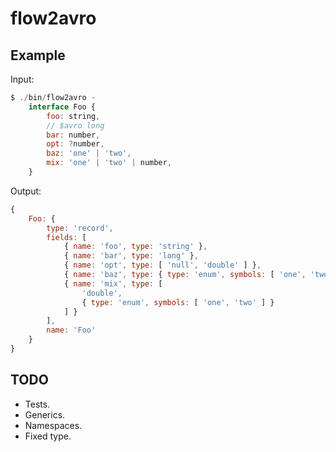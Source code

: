 # flow2avro

## Example

Input:
```javascript
$ ./bin/flow2avro -
    interface Foo {
        foo: string,
        // $avro long
        bar: number,
        opt: ?number,
        baz: 'one' | 'two',
        mix: 'one' | 'two' | number,
    }
```

Output:
```javascript
{
    Foo: {
        type: 'record',
        fields: [
            { name: 'foo', type: 'string' },
            { name: 'bar', type: 'long' },
            { name: 'opt', type: [ 'null', 'double' ] },
            { name: 'baz', type: { type: 'enum', symbols: [ 'one', 'two' ] } },
            { name: 'mix', type: [
                'double',
                { type: 'enum', symbols: [ 'one', 'two' ] }
            ] }
        ],
        name: 'Foo'
    }
}
```

## TODO

* Tests.
* Generics.
* Namespaces.
* Fixed type.
